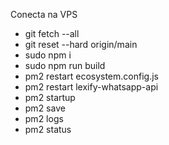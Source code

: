 Conecta na VPS
- git fetch --all
- git reset --hard origin/main 
- sudo npm i
- sudo npm run build
- pm2 restart ecosystem.config.js
- pm2 restart lexify-whatsapp-api
- pm2 startup
- pm2 save
- pm2 logs
- pm2 status